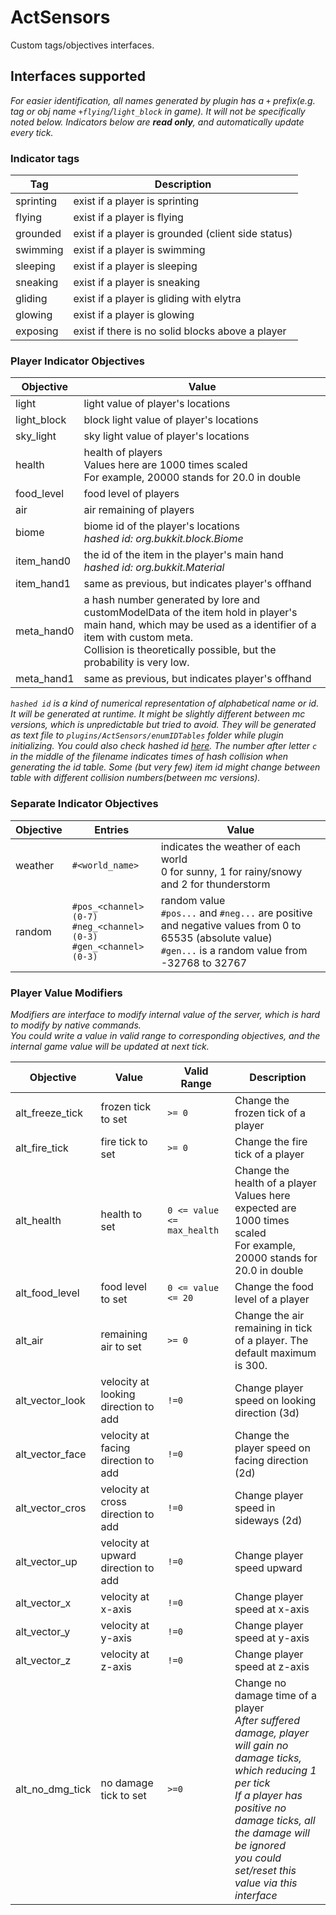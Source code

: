 # ActSensors

Custom tags/objectives interfaces.

## Interfaces supported

_For easier identification, all names generated by plugin has a `+` prefix(e.g. tag or obj name `+flying`/`light_block` in game). It will not be specifically noted below._
_Indicators below are **read only**, and automatically update every tick._

### Indicator tags

| Tag       | Description                                        |
|-----------|----------------------------------------------------|
| sprinting | exist if a player is sprinting                     |
| flying    | exist if a player is flying                        |
| grounded  | exist if a player is grounded (client side status) |
| swimming  | exist if a player is swimming                      |
| sleeping  | exist if a player is sleeping                      |
| sneaking  | exist if a player is sneaking                      |
| gliding   | exist if a player is gliding with elytra           |
| glowing   | exist if a player is glowing                       |
| exposing  | exist if there is no solid blocks above a player   |

### Player Indicator Objectives

| Objective   | Value                                                                                                                                                                                                                                 |
|-------------|---------------------------------------------------------------------------------------------------------------------------------------------------------------------------------------------------------------------------------------|
| light       | light value of player's locations                                                                                                                                                                                                     |
| light_block | block light value of player's locations                                                                                                                                                                                               |
| sky_light   | sky light value of player's locations                                                                                                                                                                                                 |
| health      | health of players<br/>Values here are 1000 times scaled<br/>For example, 20000 stands for 20.0 in double                                                                                                                              |
| food_level  | food level of players                                                                                                                                                                                                                 |
| air         | air remaining of players                                                                                                                                                                                                              | 
| biome       | biome id of the player's locations <br/>_hashed id: org.bukkit.block.Biome_                                                                                                                                                           |
| item_hand0  | the id of the item in the player's main hand <br/>_hashed id: org.bukkit.Material_                                                                                                                                                    |
| item_hand1  | same as previous, but indicates player's offhand                                                                                                                                                                                      |
| meta_hand0  | a hash number generated by lore and customModelData of the item hold in player's main hand, which may be used as a identifier of a item with custom meta. <br/> Collision is theoretically possible, but the probability is very low. |
| meta_hand1  | same as previous, but indicates player's offhand                                                                                                                                                                                      |

_`hashed id` is a kind of numerical representation of alphabetical name or id. It will be generated at runtime. It might be slightly different between mc versions, which is unpredictable but tried to avoid. They will be generated as text file to `plugins/ActSensors/enumIDTables` folder while plugin initializing._
_You could also check hashed id [here](https://github.com/Lori3f6/ActSensors/hashedID). The number after letter `c` in the middle of the filename indicates times of hash collision when generating the id table. Some (but very few)  item id might change between table with different collision numbers(between mc versions)._
### Separate Indicator Objectives

| Objective | Entries                                                                   | Value                                                                                                                                                             |
|-----------|---------------------------------------------------------------------------|-------------------------------------------------------------------------------------------------------------------------------------------------------------------|
| weather   | `#<world_name>`                                                           | indicates the weather of each world <br/> 0 for sunny, 1 for rainy/snowy and 2 for thunderstorm                                                                   |
| random    | `#pos_<channel>(0-7)`<br/>`#neg_<channel>(0-3)`<br/>`#gen_<channel>(0-3)` | random value <br/>`#pos...` and `#neg...` are positive and negative values from 0 to 65535 (absolute value)<br/> `#gen...` is a random value from -32768 to 32767 |


### Player Value Modifiers

_Modifiers are interface to modify internal value of the server, which is hard to modify by native commands.   
You could write a value in valid range to corresponding objectives, and the internal game value will be updated at next
tick._

| Objective       | Value                                | Valid Range                | Description                                                                                                                                                                                                                                                    |
|-----------------|--------------------------------------|----------------------------|----------------------------------------------------------------------------------------------------------------------------------------------------------------------------------------------------------------------------------------------------------------|
| alt_freeze_tick | frozen tick to set                   | `>= 0`                     | Change the frozen tick of a player                                                                                                                                                                                                                             |
| alt_fire_tick   | fire tick to set                     | `>= 0`                     | Change the fire tick of a player                                                                                                                                                                                                                               |
| alt_health      | health to set                        | `0 <= value <= max_health` | Change the health of a player<br/> Values here expected are 1000 times scaled<br/>For example, 20000 stands for 20.0 in double                                                                                                                                 |
| alt_food_level  | food level to set                    | `0 <= value <= 20`         | Change the food level of a player                                                                                                                                                                                                                              |
| alt_air         | remaining air to set                 | `>= 0`                     | Change the air remaining in tick of a player. The default maximum is 300.                                                                                                                                                                                      |
| alt_vector_look | velocity at looking direction to add | `!=0`                      | Change player speed on looking direction (3d)                                                                                                                                                                                                                  | 
| alt_vector_face | velocity at facing direction to add  | `!=0`                      | Change the player speed on facing direction (2d)                                                                                                                                                                                                               | 
| alt_vector_cros | velocity at cross direction to add   | `!=0`                      | Change player speed in sideways (2d)                                                                                                                                                                                                                           | 
| alt_vector_up   | velocity at upward direction to add  | `!=0`                      | Change player speed upward                                                                                                                                                                                                                                     | 
| alt_vector_x    | velocity at x-axis                   | `!=0`                      | Change player speed at x-axis                                                                                                                                                                                                                                  | 
| alt_vector_y    | velocity at y-axis                   | `!=0`                      | Change player speed at y-axis                                                                                                                                                                                                                                  | 
| alt_vector_z    | velocity at z-axis                   | `!=0`                      | Change player speed at z-axis                                                                                                                                                                                                                                  | 
| alt_no_dmg_tick | no damage tick to set                | `>=0`                      | Change no damage time of a player<br/>_After suffered damage, player will gain no damage ticks, which reducing 1 per tick <br/>If a player has positive no damage ticks, all the damage will be ignored<br/>you could set/reset this value via this interface_ | 